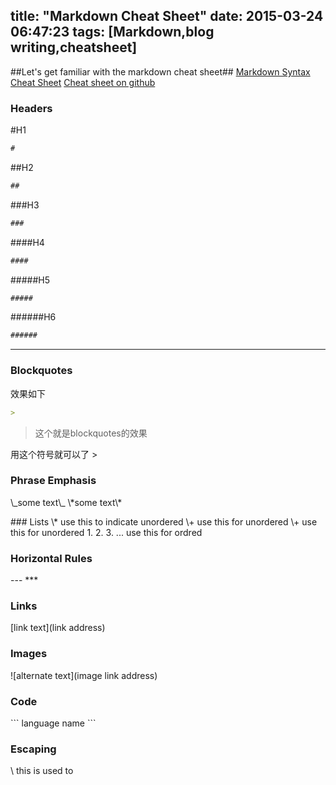 title: "Markdown Cheat Sheet"
date: 2015-03-24 06:47:23
tags: [Markdown,blog writing,cheatsheet]
---
##Let's get familiar with the markdown cheat sheet##
[Markdown Syntax Cheat Sheet](http://blog.lib.umn.edu/crosb002/leadership/Markdown_Cheat_Sheet.pdf)
[Cheat sheet on github](https://github.com/adam-p/markdown-here/wiki/Markdown-Cheatsheet)
### Headers
#H1 
```markdown
#
```
##H2
```markdown
##
```
###H3
```markdown
###
```
####H4
```markdown
####
```
#####H5
```markdown
#####
```
######H6
```markdown
######
```
---
### Blockquotes
效果如下
```markdown
> 
```
> 这个就是blockquotes的效果
<p align='left'> 
用这个符号就可以了 >

</p>

### Phrase Emphasis
<p align='left'>
\_some text\_   
\*some text\*
</p>
### Lists
\* use this to indicate unordered 
\+ use this for unordered 
\+ use this for unordered
1. 2. 3. ... use this for ordred

### Horizontal Rules
\-\-\-
\*\*\*

### Links
\[link text\]\(link address\)

### Images
\!\[alternate text\]\(image link address\)

### Code
\`\`\` language name
\`\`\`
### Escaping
\\  this is used to  
